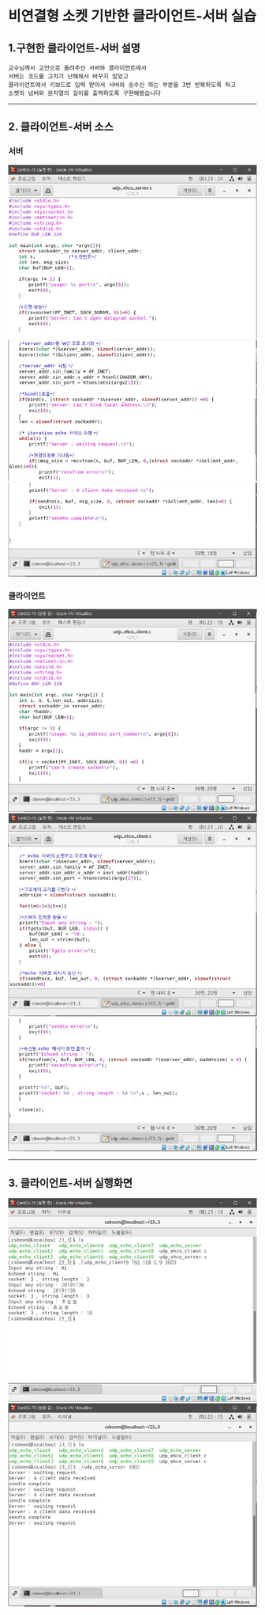 # 비연결형 소켓 기반한 클라이언트-서버 실습
## 1.구현한 클라이언트-서버 설명
```
교수님께서 교안으로 올려주신 서버와 클라이언트에서
서버는 코드를 고치기 난해해서 바꾸지 않았고
클라이언트에서 키보드로 입력 받아서 서버와 송수신 하는 부분을 3번 반복하도록 하고
소켓의 넘버와 문자열의 길이를 출력하도록 구현해봤습니다
```

---

## 2. 클라이언트-서버 소스
### 서버
![1](/img2/C_server1.JPG)
![1](/img2/C_server2.JPG)
![1](/img2/C_server3.JPG)

### 클라이언트
![1](/img2/C_client1.JPG)
![1](/img2/C_client2.JPG)
![1](/img2/C_client3.JPG)

---

## 3. 클라이언트-서버 실행화면

![1](/img2/L_client.JPG)
![1](/img2/L_server.JPG)
